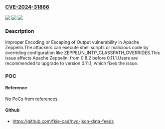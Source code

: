 ### [CVE-2024-31866](https://cve.mitre.org/cgi-bin/cvename.cgi?name=CVE-2024-31866)
![](https://img.shields.io/static/v1?label=Product&message=Apache%20Zeppelin&color=blue)
![](https://img.shields.io/static/v1?label=Version&message=0.8.2%20&color=brightgreen)
![](https://img.shields.io/static/v1?label=Vulnerability&message=CWE-116%20Improper%20Encoding%20or%20Escaping%20of%20Output&color=brightgreen)

### Description

Improper Encoding or Escaping of Output vulnerability in Apache Zeppelin.The attackers can execute shell scripts or malicious code by overriding configuration like ZEPPELIN_INTP_CLASSPATH_OVERRIDES.This issue affects Apache Zeppelin: from 0.8.2 before 0.11.1.Users are recommended to upgrade to version 0.11.1, which fixes the issue.

### POC

#### Reference
No PoCs from references.

#### Github
- https://github.com/fkie-cad/nvd-json-data-feeds

